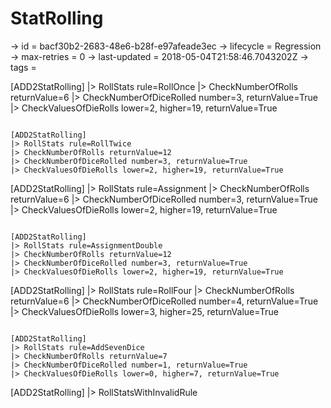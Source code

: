 # StatRolling

-> id = bacf30b2-2683-48e6-b28f-e97afeade3ec
-> lifecycle = Regression
-> max-retries = 0
-> last-updated = 2018-05-04T21:58:46.7043202Z
-> tags = 

[ADD2StatRolling]
|> RollStats rule=RollOnce
|> CheckNumberOfRolls returnValue=6
|> CheckNumberOfDiceRolled number=3, returnValue=True
|> CheckValuesOfDieRolls lower=2, higher=19, returnValue=True
~~~

[ADD2StatRolling]
|> RollStats rule=RollTwice
|> CheckNumberOfRolls returnValue=12
|> CheckNumberOfDiceRolled number=3, returnValue=True
|> CheckValuesOfDieRolls lower=2, higher=19, returnValue=True
~~~

[ADD2StatRolling]
|> RollStats rule=Assignment
|> CheckNumberOfRolls returnValue=6
|> CheckNumberOfDiceRolled number=3, returnValue=True
|> CheckValuesOfDieRolls lower=2, higher=19, returnValue=True
~~~

[ADD2StatRolling]
|> RollStats rule=AssignmentDouble
|> CheckNumberOfRolls returnValue=12
|> CheckNumberOfDiceRolled number=3, returnValue=True
|> CheckValuesOfDieRolls lower=2, higher=19, returnValue=True
~~~

[ADD2StatRolling]
|> RollStats rule=RollFour
|> CheckNumberOfRolls returnValue=6
|> CheckNumberOfDiceRolled number=4, returnValue=True
|> CheckValuesOfDieRolls lower=3, higher=25, returnValue=True
~~~

[ADD2StatRolling]
|> RollStats rule=AddSevenDice
|> CheckNumberOfRolls returnValue=7
|> CheckNumberOfDiceRolled number=1, returnValue=True
|> CheckValuesOfDieRolls lower=0, higher=7, returnValue=True
~~~

[ADD2StatRolling]
|> RollStatsWithInvalidRule
~~~
